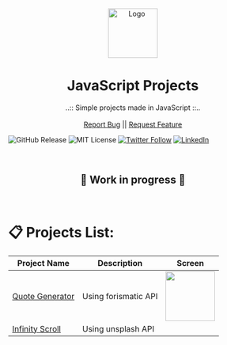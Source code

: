 <br />
<p align="center">
  <a href="https://github.com/Elldrigar">
    <img src="https://gawron.me/gawronLogo.png" alt="Logo" width="100">
  </a>

  <h1 align="center">JavaScript Projects</h1>

  <p align="center">
    ..:: Simple projects made in JavaScript ::..
    <br />
    <br />
    <a href="https://github.com/Elldrigar/pack-of-JSProjects/issues">Report Bug</a>
    ||
    <a href="https://github.com/Elldrigar/pack-of-JSProjects/issues">Request Feature</a>
  </p>


![GitHub Release][gitHub-url]
![MIT License][mit-license-image]
[![Twitter Follow][twitterBadge-url]][twitter-url]
[![LinkedIn][linkedin-shield]][linkedin-url]

<br>
<h2 align="center"> 🚧 Work in progress 🚧 </h2>
<br>


# 📋 Projects List:
| Project Name                | Description            | Screen |
| ----------------------------| -----------------------| ------ |
| [Quote Generator][pr01]     | Using forismatic API   | <img src="https://demo.gawron.me/screens/01_screen.png" width="100"> |
| [Infinity Scroll]()         | Using unsplash API         |                                                                      |







<!-- LINKS -->
[pr01]: https://demo.gawron.me/quote-generator/
[gitHub-url]: https://badgen.net/github/release/Elldrigar/pack-of-JSProjects?icon=github
[mit-license-image]: https://badgen.net/badge/license/MIT/blue
[twitterBadge-url]: https://badgen.net/twitter/follow/Elldrigar?icon=twitter
[twitter-url]: https://twitter.com/Elldrigar
[linkedin-shield]: https://img.shields.io/badge/-LinkedIn-black.svg?style=flat-square&logo=linkedin&colorB=555
[linkedin-url]: https://www.linkedin.com/in/artur-gawron-41bb40138/